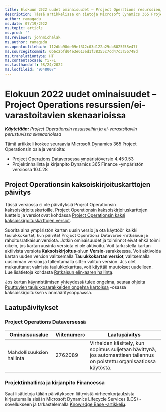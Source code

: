 ```yaml
---
title: Elokuun 2022 uudet ominaisuudet – Project Operations resurssien/ei-varastoitavien skenaarioissa
description: Tässä artikkelissa on tietoja Microsoft Dynamics 365 Project Operationsin resursseihin ja ei-varastoitaviin perustuvissa skenaarioissa elokuussa 2022 julkaistussa versiossa saatavilla olevista laatupäivityksistä.
author: ramagadu
ms.date: 07/19/2022
ms.topic: article
ms.prod: ''
ms.reviewer: johnmichalak
ms.author: ramagadu
ms.openlocfilehash: 112dbb98de09ef342c03d122a29cb8025058e47f
ms.sourcegitcommit: 6b6c2bfd04e3e613ed1f38355c7cd47c3a56748d
ms.translationtype: HT
ms.contentlocale: fi-FI
ms.lasthandoff: 08/24/2022
ms.locfileid: "9348007"
---
```

# <a name="whats-new-august-2022---project-operations-for-resourcenon-stocked-based-scenarios"></a>Elokuun 2022 uudet ominaisuudet – Project Operations resurssien/ei-varastoitavien skenaarioissa

_**Käytetään:** Project Operationsin resursseihin ja ei-varastoitaviin perustuvissa skenaarioissa_

Tämä artikkeli koskee seuraavia Microsoft Dynamics 365 Project Operationsin osia ja versioita:

- Project Operations Dataversessa ympäristöversio 4.45.0.53
- Projektinhallinta ja kirjanpito Dynamics 365 Finance -ympäristön versiossa 10.0.28

## <a name="project-operations-dual-write-maps-updates"></a>Project Operationsin kaksoiskirjoituskarttojen päivitys

Tässä versiossa ei ole päivityksiä Project Operationsin kaksoiskirjoituskartoille. Project Operationsin kaksoiskirjoituskarttojen luettelo ja versiot ovat kohdassa [Project Operationsin kaksi kaksoiskirjoituskarttojen versiot](../environment/resource-dual-write-maps.md).

Suorita aina ympäristön kartan uusin versio ja ota käyttöön kaikki taulukkokartat, kun päivität Project Operations Dataverse -ratkaisua ja rahoitusratkaisun versiota. Jotkin ominaisuudet ja toiminnot eivät ehkä toimi oikein, jos kartan uusinta versiota ei ole aktivoitu. Voit tarkastella kartan aktiivista versiota **Kaksoiskirjoitus**-sivun **Versio**-sarakkeessa. Voit aktivoida kartan uuden version valitsemalla **Taulukkokartan versiot**, valitsemalla uusimman version ja tallentamalla sitten valitun version. Jos olet mukauttanut valmista taulukkokarttaa, voit käyttää muutokset uudelleen. Lue lisätietoja kohdasta [Ratkaisun elinkaaren hallinta](/dynamics365/fin-ops-core/dev-itpro/data-entities/dual-write/app-lifecycle-management).

Jos kartan käynnistämisen yhteydessä tulee ongelma, seuraa ohjeita [Puuttuvien taulukkosarakkeiden ongelma kartoissa](/dynamics365/fin-ops-core/dev-itpro/data-entities/dual-write/dual-write-troubleshooting-finops-upgrades#missing-table-columns-issue-on-maps) -osassa kaksoiskirjoituksen vianmääritysoppaassa.

## <a name="quality-updates"></a>Laatupäivitykset

### <a name="project-operations-on-dataverse"></a>Project Operations Dataversessä

| Ominaisuusalue | Viitenumero | Laatupäivitys |
| --- | --- | --- |
|   Mahdollisuuksien hallinta | 2762089 | Virheiden käsittely, kun sopimus suljetaan hävittynä, jos automaattinen tallennus on poistettu organisaatiossa käytöstä.|

### <a name="project-management-and-accounting-in-finance"></a>Projektinhallinta ja kirjanpito Financessa

Saat lisätietoja tähän päivitykseen liittyvistä virheenkorjauksista kirjautumalla sisään Microsoft Dynamics Lifecycle Services (LCS) -sovellukseen ja tarkastelemalla [Knowledge Base -artikkelia](https://fix.lcs.dynamics.com/Issue/Details?bugId=694438).
